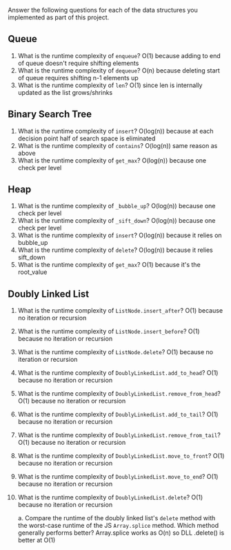 Answer the following questions for each of the data structures you implemented as part of this project.

## Queue

1. What is the runtime complexity of `enqueue`?
O(1) because adding to end of queue doesn't require shifting elements
2. What is the runtime complexity of `dequeue`?
O(n) because deleting start of queue requires shifting n-1 elements up
3. What is the runtime complexity of `len`?
O(1) since len is internally updated as the list grows/shrinks
## Binary Search Tree

1. What is the runtime complexity of `insert`? 
O(log(n)) because at each decision point half of search space is eliminated
2. What is the runtime complexity of `contains`?
O(log(n)) same reason as above
3. What is the runtime complexity of `get_max`? 
O(log(n)) because one check per level
## Heap

1. What is the runtime complexity of `_bubble_up`?
O(log(n)) because one check per level
2. What is the runtime complexity of `_sift_down`?
O(log(n)) because one check per level
3. What is the runtime complexity of `insert`?
O(log(n)) because it relies on bubble_up
4. What is the runtime complexity of `delete`?
O(log(n)) because it relies sift_down
5. What is the runtime complexity of `get_max`?
O(1) because it's the root_value
## Doubly Linked List

1. What is the runtime complexity of `ListNode.insert_after`?
O(1) because no iteration or recursion
2. What is the runtime complexity of `ListNode.insert_before`?
O(1) because no iteration or recursion
3. What is the runtime complexity of `ListNode.delete`?
O(1) because no iteration or recursion
4. What is the runtime complexity of `DoublyLinkedList.add_to_head`?
O(1) because no iteration or recursion
5. What is the runtime complexity of `DoublyLinkedList.remove_from_head`?
O(1) because no iteration or recursion
6. What is the runtime complexity of `DoublyLinkedList.add_to_tail`?
O(1) because no iteration or recursion
7. What is the runtime complexity of `DoublyLinkedList.remove_from_tail`?
O(1) because no iteration or recursion
8. What is the runtime complexity of `DoublyLinkedList.move_to_front`?
O(1) because no iteration or recursion
9. What is the runtime complexity of `DoublyLinkedList.move_to_end`?
O(1) because no iteration or recursion
10. What is the runtime complexity of `DoublyLinkedList.delete`?
O(1) because no iteration or recursion

    a. Compare the runtime of the doubly linked list's `delete` method with the worst-case runtime of the JS `Array.splice` method. Which method generally performs better?
    Array.splice works as O(n) so DLL .delete() is better at O(1)